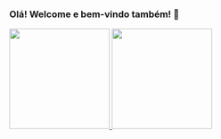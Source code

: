 ### Olá! Welcome e bem-vindo também! 🦝

<div>
  <a href="https://github.com/hv-pm">
    <img height="180em" src="https://github-readme-stats.vercel.app/api?username=hv-pm&show_icons=true&icon_color=a31595&title_color=a31595&count_private=true&border_color=30,ffc02b,fff375&bg_color=30,ffc02b,fff375&custom_title=Hygor's%20GitHub%20Stats">
    </img>
    <img height="180em" src="https://github-readme-stats.vercel.app/api/top-langs/?username=hv-pm&layout=compact&title_color=a31595&border_color=30,fff375,ffc02b&bg_color=30,fff375,ffc02b"> 
  </a>
</div>
